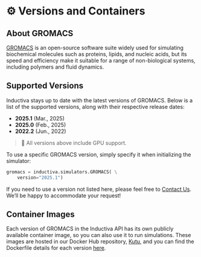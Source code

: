 # ⚙️ Versions and Containers

## About GROMACS
[GROMACS](https://www.gromacs.org/index.html) is an open-source software suite widely used for simulating biochemical molecules such as proteins, lipids, and nucleic acids, but its speed and efficiency make it suitable for a range of non-biological systems, including polymers and fluid dynamics.

## Supported Versions
Inductiva stays up to date with the latest versions of GROMACS. Below is a list of the supported versions, along with their respective release dates:

- **2025.1** (Mar., 2025)
- **2025.0** (Feb., 2025)
- **2022.2** (Jun., 2022) 

> 📌 All versions above include GPU support.

To use a specific GROMACS version, simply specify it when initializing the simulator:

```python
gromacs = inductiva.simulators.GROMACS( \
    version="2025.1")
```

If you need to use a version not listed here, please feel free to [Contact Us](mailto:support@inductiva.ai).
We’ll be happy to accommodate your request!

## Container Images
Each version of GROMACS in the Inductiva API has its own publicly available container image, 
so you can also use it to run simulations. These images are hosted in our Docker Hub repository, 
[Kutu](https://hub.docker.com/r/inductiva/kutu/tags?name=gromacs), and you can find the 
Dockerfile details for each version [here](https://github.com/inductiva/kutu/tree/main/simulators/gromacs).